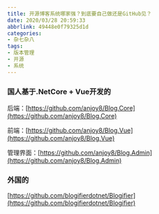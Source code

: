```yaml
---
title: 开源博客系统哪家强？到底要自己做还是GitHub见？
date: 2020/03/28 20:59:33
abbrlink: 49448e0f79325d1d
categories:
- 杂七杂八
tags:
- 版本管理
- 开源
- 系统
---
```

### 国人基于.NetCore + Vue开发的
后端：[https://github.com/anjoy8/Blog.Core](https://github.com/anjoy8/Blog.Core)

前端：[https://github.com/anjoy8/Blog.Vue](https://github.com/anjoy8/Blog.Vue)

管理界面：[https://github.com/anjoy8/Blog.Admin](https://github.com/anjoy8/Blog.Admin)


### 外国的
[https://github.com/blogifierdotnet/Blogifier](https://github.com/blogifierdotnet/Blogifier)
